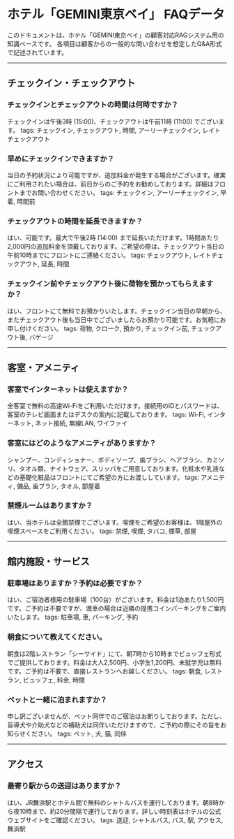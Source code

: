 # ホテル「GEMINI東京ベイ」 FAQデータ

このドキュメントは、ホテル「GEMINI東京ベイ」の顧客対応RAGシステム用の知識ベースです。
各項目は顧客からの一般的な問い合わせを想定したQ&A形式で記述されています。

---

## チェックイン・チェックアウト

### チェックインとチェックアウトの時間は何時ですか？
チェックインは午後3時 (15:00)、チェックアウトは午前11時 (11:00) でございます。
tags: チェックイン, チェックアウト, 時間, アーリーチェックイン, レイトチェックアウト

### 早めにチェックインできますか？
当日の予約状況により可能ですが、追加料金が発生する場合がございます。確実にご利用されたい場合は、前日からのご予約をお勧めしております。詳細はフロントまでお問い合わせください。
tags: チェックイン, アーリーチェックイン, 早着, 時間前

### チェックアウトの時間を延長できますか？
はい、可能です。最大で午後2時 (14:00) まで延長いただけます。1時間あたり2,000円の追加料金を頂戴しております。ご希望の際は、チェックアウト当日の午前10時までにフロントにご連絡ください。
tags: チェックアウト, レイトチェックアウト, 延長, 時間

### チェックイン前やチェックアウト後に荷物を預かってもらえますか？
はい、フロントにて無料でお預かりいたします。チェックイン当日の早朝から、またチェックアウト後も当日中でございましたらお預かり可能です。お気軽にお申し付けください。
tags: 荷物, クローク, 預かり, チェックイン前, チェックアウト後, バゲージ

---

## 客室・アメニティ

### 客室でインターネットは使えますか？
全客室で無料の高速Wi-Fiをご利用いただけます。接続用のIDとパスワードは、客室のテレビ画面またはデスクの案内に記載しております。
tags: Wi-Fi, インターネット, ネット接続, 無線LAN, ワイファイ

### 客室にはどのようなアメニティがありますか？
シャンプー、コンディショナー、ボディソープ、歯ブラシ、ヘアブラシ、カミソリ、タオル類、ナイトウェア、スリッパをご用意しております。化粧水や乳液などの基礎化粧品はフロントにてご希望の方にお渡ししています。
tags: アメニティ, 備品, 歯ブラシ, タオル, 部屋着

### 禁煙ルームはありますか？
はい、当ホテルは全館禁煙でございます。喫煙をご希望のお客様は、1階屋外の喫煙スペースをご利用ください。
tags: 禁煙, 喫煙, タバコ, 煙草, 部屋

---

## 館内施設・サービス

### 駐車場はありますか？予約は必要ですか？
はい、ご宿泊者様用の駐車場（100台）がございます。料金は1泊あたり1,500円です。ご予約は不要ですが、満車の場合は近隣の提携コインパーキングをご案内いたします。
tags: 駐車場, 車, パーキング, 予約

### 朝食について教えてください。
朝食は2階レストラン「シーサイド」にて、朝7時から10時までビュッフェ形式でご提供しております。料金は大人2,500円、小学生1,200円、未就学児は無料です。ご予約は不要で、直接レストランへお越しください。
tags: 朝食, レストラン, ビュッフェ, 料金, 時間

### ペットと一緒に泊まれますか？
申し訳ございませんが、ペット同伴でのご宿泊はお断りしております。ただし、盲導犬や介助犬などの補助犬は同伴いただけますので、ご予約の際にその旨をお知らせください。
tags: ペット, 犬, 猫, 同伴

---

## アクセス

### 最寄り駅からの送迎はありますか？
はい、JR舞浜駅とホテル間で無料のシャトルバスを運行しております。朝8時から夜10時まで、約20分間隔で運行しております。詳しい時刻表はホテルの公式ウェブサイトをご確認ください。
tags: 送迎, シャトルバス, バス, 駅, アクセス, 舞浜駅
